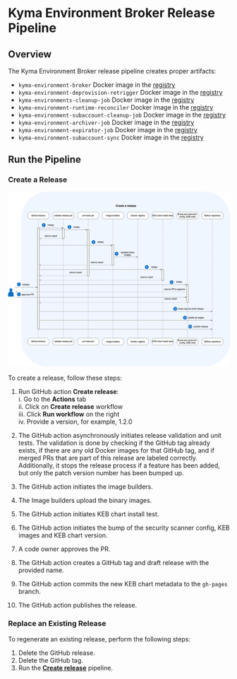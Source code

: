 # Kyma Environment Broker Release Pipeline

## Overview

The Kyma Environment Broker release pipeline creates proper artifacts:
 - `kyma-environment-broker` Docker image in the [registry](https://console.cloud.google.com/artifacts/docker/kyma-project/europe/prod/kyma-environment-broker)
 - `kyma-environment-deprovision-retrigger` Docker image in the [registry](https://console.cloud.google.com/artifacts/docker/kyma-project/europe/prod/kyma-environment-deprovision-retrigger)
 - `kyma-environments-cleanup-job` Docker image in the [registry](https://console.cloud.google.com/artifacts/docker/kyma-project/europe/prod/kyma-environments-cleanup-job )
 - `kyma-environment-runtime-reconciler` Docker image in the [registry](https://console.cloud.google.com/artifacts/docker/kyma-project/europe/prod/kyma-environment-runtime-reconciler)
 - `kyma-environment-subaccount-cleanup-job` Docker image in the [registry](https://console.cloud.google.com/artifacts/docker/kyma-project/europe/prod/kyma-environment-subaccount-cleanup-job)
 - `kyma-environment-archiver-job` Docker image in the [registry](https://console.cloud.google.com/artifacts/docker/kyma-project/europe/prod/kyma-environment-archiver-job)
 - `kyma-environment-expirator-job` Docker image in the [registry](https://console.cloud.google.com/artifacts/docker/kyma-project/europe/prod/kyma-environment-expirator-job)
 - `kyma-environment-subaccount-sync` Docker image in the [registry](https://console.cloud.google.com/artifacts/docker/kyma-project/europe/prod/kyma-environment-subaccount-sync)

## Run the Pipeline

### Create a Release

![Release diagram](../assets/release.svg)

To create a release, follow these steps:

1. Run GitHub action **Create release**:  
   i.  Go to the **Actions** tab  
   ii. Click on **Create release** workflow   
   iii. Click  **Run workflow** on the right  
   iv. Provide a version, for example, 1.2.0  
   
2. The GitHub action asynchronously initiates release validation and unit tests. The validation is done by checking if the GitHub tag already exists, if there are any old Docker images for that GitHub tag, and if merged PRs that are part of this release are labeled correctly. Additionally, it stops the release process if a feature has been added, but only the patch version number has been bumped up.
3. The GitHub action initiates the image builders.
4. The Image builders upload the binary images.
5. The GitHub action initiates KEB chart install test.
6. The GitHub action initiates the bump of the security scanner config, KEB images and KEB chart version.
7. A code owner approves the PR.
8. The GitHub action creates a GitHub tag and draft release with the provided name.
9. The GitHub action commits the new KEB chart metadata to the `gh-pages` branch.
10. The GitHub action publishes the release.


### Replace an Existing Release

To regenerate an existing release, perform the following steps:

1. Delete the GitHub release.
2. Delete the GitHub tag.
3. Run the [**Create release**](#create-a-release) pipeline.
